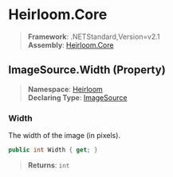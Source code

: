 # Heirloom.Core

> **Framework**: .NETStandard,Version=v2.1  
> **Assembly**: [Heirloom.Core][0]

## ImageSource.Width (Property)

> **Namespace**: [Heirloom][0]  
> **Declaring Type**: [ImageSource][1]

### Width

The width of the image (in pixels).

```cs
public int Width { get; }
```

> **Returns**: `int`

[0]: ../../../Heirloom.Core.md
[1]: ../ImageSource.md
